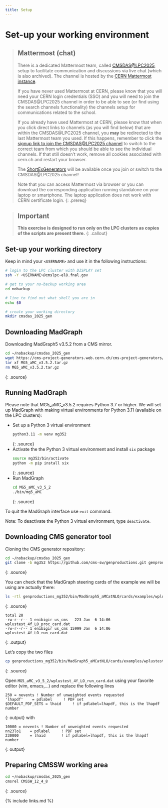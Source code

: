 ```yaml
---
title: Setup
---
```

# Set-up your working environment

> ## Mattermost (chat)
> There is a dedicated Mattermost team, called [CMSDAS@LPC2025](https://mattermost.web.cern.ch/cmsdaslpc2025/channels/town-square), setup to facilitate communication and discussions via live chat (which is also archived). The channel is hosted by the [CERN Mattermost instance](https://mattermost.web.cern.ch/).
> 
> If you have never used Mattermost at CERN, please know that you will need your CERN login credentials (SSO) and you will need to join the CMSDAS@LPC2025 channel in order to be able to see (or find using the search channels functionality) the channels setup for communications related to the school.
> 
> If you already have used Mattermost at CERN, please know that when you click direct links to channels (as you will find below) that are within the CMSDAS@LPC2025 channel, you **may** be redirected to the last Mattermost team you used. If this happens, remember to click the [signup link to join the CMSDAS@LPC2025 channel](https://mattermost.web.cern.ch/login?redirect_to=%2Fcmsdaslpc2025%2Fchannels%2Ftown-square) to switch to the correct team from which you should be able to see the individual channels. If that still doesn’t work, remove all cookies associated with cern.ch and restart your browser.
> 
> The [ShortExGenerators](https://mattermost.web.cern.ch/cmsdaslpc2025/channels/ShortExGenerators) will be available once you join or switch to the CMSDAS@LPC2025 channel!
> 
> Note that you can access Mattermost via browser or you can download the corresponding application running standalone on your laptop or smartphone. The laptop application does not work with CERN certificate login.
{: .prereq}

> ## Important
> **This exercise is designed to run only on the LPC clusters as copies of the scripts are present there.**
{: .callout}
## Set-up your working directory
Keep in mind your `<USERNAME>` and use it in the following instructions:
~~~bash
# login to the LPC cluster with DISPLAY set
ssh -Y <USERNAME>@cmslpc-el8.fnal.gov

# get to your no-backup working area
cd nobackup

# line to find out what shell you are in
echo $0

# create your working directory
mkdir cmsdas_2025_gen
~~~

<!-- The following commands are tested on the LPC cluster, using the bash shell.
You can run `echo "$SHELL"` to check that you are indeed running bash.
Add the following lines to your `~/.bash_profile` file
~~~bash
export CDGPATH=${HOME}/nobackup/cmsdas_2025_gen
source /cvmfs/cms.cern.ch/cmsset_default.sh
~~~
{: .source}
Run `bash -l` to restart bash, or alternatively `source ~/.bash_profile` to activate your change. You don't need to rerun this command next time you re-login to the LPC cluster. -->


## Downloading MadGraph

Downloading MadGraph5 v3.5.2 from a CMS mirror.
~~~bash
cd ~/nobackup/cmsdas_2025_gen
wget https://cms-project-generators.web.cern.ch/cms-project-generators/MG5_aMC_v3.5.2.tar.gz
tar xf MG5_aMC_v3.5.2.tar.gz
rm MG5_aMC_v3.5.2.tar.gz
~~~
{: .source}

## Running MadGraph
Please note that MG5_aMC_v3.5.2 requires Python 3.7 or higher. We will set up MadGraph with making virtual environments for Python 3.11 (available on the LPC clusters):
- Set up a Python 3 virtual environment
  ~~~bash
  python3.11 -m venv mg352
  ~~~
  {: .source}
- Activate the the Python 3 virtual environment and install `six` package
  ~~~bash
  source mg352/bin/activate
  python -m pip install six
  ~~~
  {: .source}
- Run MadGraph
  ~~~bash
  cd MG5_aMC_v3_5_2
  ./bin/mg5_aMC
  ~~~
  {: .source}

To quit the MadGraph interface use `exit` command.

Note: To deactivate the Python 3 virtual environment, type `deactivate`.

## Downloading CMS generator tool

Cloning the CMS generator repository:
~~~bash
cd ~/nobackup/cmsdas_2025_gen
git clone -b mg352 https://github.com/cms-sw/genproductions.git genproductions_mg352
~~~
{: .source}

You can check that the MadGraph steering cards of the example we will be using are actually there:
~~~bash
ls -rtl genproductions_mg352/bin/MadGraph5_aMCatNLO/cards/examples/wplustest_4f_LO/
~~~
{: .source}

~~~
total 20
-rw-r--r-- 1 enibigir us_cms   223 Jan  6 14:06 wplustest_4f_LO_proc_card.dat
-rw-r--r-- 1 enibigir us_cms 15999 Jan  6 14:06 wplustest_4f_LO_run_card.dat
~~~
{: .output}

Let’s copy the two files
~~~bash
cp genproductions_mg352/bin/MadGraph5_aMCatNLO/cards/examples/wplustest_4f_LO/*.dat MG5_aMC_v3_5_2/
~~~
{: .source}

Open `MG5_aMC_v3_5_2/wplustest_4f_LO_run_card.dat` using your favorite editor (vim, emacs,...)
and replace the following lines
~~~
250 = nevents ! Number of unweighted events requested
'lhapdf'    = pdlabel     ! PDF set
$DEFAULT_PDF_SETS = lhaid     ! if pdlabel=lhapdf, this is the lhapdf number
~~~
{: output}
with
~~~
10000 = nevents ! Number of unweighted events requested
nn23lo1    = pdlabel     ! PDF set                                     
230000     = lhaid       ! if pdlabel=lhapdf, this is the lhapdf number
~~~
{: output}

## Preparing CMSSW working area
~~~bash
cd ~/nobackup/cmsdas_2025_gen
cmsrel CMSSW_12_4_8
~~~
{: .source}

<!-- ## Preparing CMSSW working area
We start with pulling and installing the required CMS software (CMSSW).
We use two versions: the older 10.6.19 is used for sample generation,
while we will make use of the more up-to-date tools installed in 12.4.7 when we analyze the samples.
~~~bash
cd ~/nobackup/cmsdas_2025_gen
cmsrel CMSSW_12_4_8
~~~
{: .source} -->

<!-- Cloning extra scripts and config files
~~~bash
git clone https://github.com/danbarto/gen-cmsdas-2023.git
~~~
{: .source} -->


{% include links.md %}
